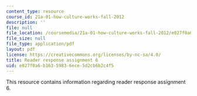 ```yaml
---
content_type: resource
course_id: 21a-01-how-culture-works-fall-2012
description: ''
file: null
file_location: /coursemedia/21a-01-how-culture-works-fall-2012/e027f0a6b16359836ece5d2cb6b2c4f5_MIT21A_01F12_assignment_6.pdf
file_size: null
file_type: application/pdf
layout: pdf
license: https://creativecommons.org/licenses/by-nc-sa/4.0/
title: Reader response assignment 6
uid: e027f0a6-b163-5983-6ece-5d2cb6b2c4f5
---
```

This resource contains information regarding reader response assignment 6.